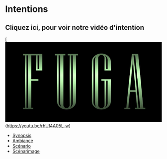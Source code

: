 # Intentions

## Cliquez ici, pour voir notre vidéo d'intention
[![Vidéo d'intention](../Assets/Images/synopsis/miniature-intention.png)(https://youtu.be/rhUf4A05L-w)

 <!-- start-replace-subnav -->  
* [Synopsis](/20_intention/10_synopsis/)
* [Ambiance](/20_intention/20_ambiance/)
* [Scénario](/20_intention/30_scenario/)
* [Scénarimage](/20_intention/40_scenarimage/)
 <!-- end-replace-subnav -->  


